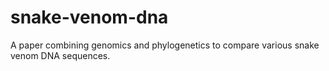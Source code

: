 # snake-venom-dna
A paper combining genomics and phylogenetics to compare various snake venom DNA sequences.

